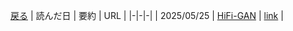 [戻る](../README.md)
| 読んだ日 | 要約 | URL |
|-|-|-|
| 2025/05/25 | [HiFi-GAN](src/HiFi-GAN.md) | [link](https://arxiv.org/pdf/2010.05646) |
